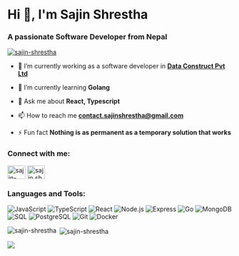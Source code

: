 <h1 align="left">Hi 👋, I'm Sajin Shrestha</h1>
<h3 align="left">A passionate Software Developer from Nepal</h3>

<p align="left"> <a href="https://github.com/sajin-shrestha/github-profile-trophy"><img src="https://github-profile-trophy.vercel.app/?username=sajin-shrestha&theme=onedark&title=-Issues,-PullRequest,-Reviews" alt="sajin-shrestha" /></a> </p>

- 🔭 I’m currently working as a software developer in [**Data Construct Pvt Ltd**](https://www.linkedin.com/company/data-construct-pvt-ltd/posts/?feedView=all)

- 🌱 I’m currently learning **Golang**

- 💬 Ask me about **React, Typescript**

- 📫 How to reach me **contact.sajinshrestha@gmail.com**

- ⚡ Fun fact **Nothing is as permanent as a temporary solution that works**

<h3 align="left">Connect with me:</h3>
<p align="left">
<a href="https://linkedin.com/in/sajin-shrestha" target="blank"><img align="center" src="https://raw.githubusercontent.com/rahuldkjain/github-profile-readme-generator/master/src/images/icons/Social/linked-in-alt.svg" alt="sajin-shrestha" height="30" width="40" /></a>
<a href="https://fb.com/sajin.shrestha.733" target="blank"><img align="center" src="https://raw.githubusercontent.com/rahuldkjain/github-profile-readme-generator/master/src/images/icons/Social/facebook.svg" alt="sajin.shrestha.733" height="30" width="40" /></a>
</p>

<h3 align="left">Languages and Tools:</h3>
<p align="left">
  <img src="https://img.shields.io/badge/-JavaScript-000?&logo=JavaScript" alt="JavaScript">
  <img src="https://img.shields.io/badge/-TypeScript-000?&logo=TypeScript" alt="TypeScript">
  <img src="https://img.shields.io/badge/-React-000?&logo=React" alt="React">
  <img src="https://img.shields.io/badge/-Node.js-000?&logo=Node.js" alt="Node.js">
  <img src="https://img.shields.io/badge/-Express-000?&logo=Express" alt="Express">
  <img src="https://img.shields.io/badge/-Go-000?&logo=Go" alt="Go">
  <img src="https://img.shields.io/badge/-MongoDB-000?&logo=MongoDB" alt="MongoDB">
  <img src="https://img.shields.io/badge/-SQL-000?&logo=MySQL" alt="SQL">
  <img src="https://img.shields.io/badge/-PostgreSQL-000?&logo=PostgreSQL" alt="PostgreSQL">
  <img src="https://img.shields.io/badge/-Git-000?&logo=Git" alt="Git">
  <img src="https://img.shields.io/badge/-Docker-000?&logo=Docker" alt="Docker">
</p>


<p><img align="left" src="https://github-readme-stats.vercel.app/api/top-langs?username=sajin-shrestha&show_icons=true&locale=en&layout=compact" alt="sajin-shrestha" /></p>

<p>&nbsp;<img align="center" src="https://github-readme-stats.vercel.app/api?username=sajin-shrestha&show_icons=true&locale=en" alt="sajin-shrestha" /></p>

![](https://github-contributor-stats.vercel.app/api?username=sajin-shrestha&limit=5&theme=light&combine_all_yearly_contributions=true)
